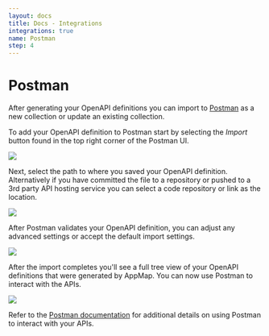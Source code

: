 ```yaml
---
layout: docs
title: Docs - Integrations
integrations: true
name: Postman
step: 4
---
```


# Postman

After generating your OpenAPI definitions you can import to [Postman](https://www.postman.com/) as a new collection or update an existing collection. 

To add your OpenAPI definition to Postman start by selecting the _Import_ button found in the top right corner of the Postman UI. 

<img class="video-screenshot" src="/assets/img/openapi/postman-1.png"/> 

Next, select the path to where you saved your OpenAPI definition. Alternatively if you have committed the file to a repository or pushed to a 3rd party API hosting service you can select a code repository or link as the location. 

<img class="video-screenshot" src="/assets/img/openapi/postman-2.webp"/> 

After Postman validates your OpenAPI definition, you can adjust any advanced settings or accept the default import settings. 

<img class="video-screenshot" src="/assets/img/openapi/postman-3.png"/> 

After the import completes you'll see a full tree view of your OpenAPI definitions that were generated by AppMap. You can now use Postman to interact with the APIs. 

<img class="video-screenshot" src="/assets/img/openapi/postman-4.png"/> 

Refer to the [Postman documentation](https://learning.postman.com/docs/getting-started/introduction/) for additional details on using Postman to interact with your APIs. 
